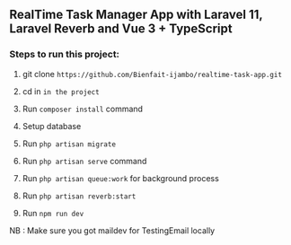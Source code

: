 

## RealTime Task Manager App with Laravel 11, Laravel Reverb and Vue 3 + TypeScript

### Steps to run this project:


1. git clone `https://github.com/Bienfait-ijambo/realtime-task-app.git`

2. cd in `in the project`

3. Run `composer install` command

4. Setup database  

5. Run `php artisan migrate` 

6. Run `php artisan serve` command

6. Run `php artisan queue:work` for background process

7.  Run `php artisan reverb:start`
   
9.  Run `npm run dev`


NB : Make sure you got maildev for TestingEmail locally
